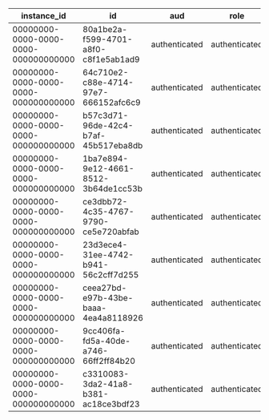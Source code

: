 | instance_id                          | id                                   | aud           | role          | email                     | encrypted_password                                           | email_confirmed_at            | invited_at | confirmation_token                                       | confirmation_sent_at         | recovery_token | recovery_sent_at | email_change_token_new | email_change | email_change_sent_at | last_sign_in_at              | raw_app_meta_data                                              | raw_user_meta_data                                                                                                                                                                                                                                                                                                                                                                                                                                                           | is_super_admin | created_at                    | updated_at                    | phone | phone_confirmed_at | phone_change | phone_change_token | phone_change_sent_at | confirmed_at                  | email_change_token_current | email_change_confirm_status | banned_until | reauthentication_token | reauthentication_sent_at | is_sso_user | deleted_at | is_anonymous |
| ------------------------------------ | ------------------------------------ | ------------- | ------------- | ------------------------- | ------------------------------------------------------------ | ----------------------------- | ---------- | -------------------------------------------------------- | ---------------------------- | -------------- | ---------------- | ---------------------- | ------------ | -------------------- | ---------------------------- | -------------------------------------------------------------- | ---------------------------------------------------------------------------------------------------------------------------------------------------------------------------------------------------------------------------------------------------------------------------------------------------------------------------------------------------------------------------------------------------------------------------------------------------------------------------- | -------------- | ----------------------------- | ----------------------------- | ----- | ------------------ | ------------ | ------------------ | -------------------- | ----------------------------- | -------------------------- | --------------------------- | ------------ | ---------------------- | ------------------------ | ----------- | ---------- | ------------ |
| 00000000-0000-0000-0000-000000000000 | 80a1be2a-f599-4701-a8f0-c8f1e5ab1ad9 | authenticated | authenticated | mentor@example.com        | $2a$10$5x0cvamOlKWAyq1mtU9GvOfLJKFnXooIcAh5m4AcdxR2YzuGgAFqu | 2025-03-26 12:12:32.196716+00 | null       |                                                          | null                         |                | null             |                        |              | null                 | null                         | {"role":"MENTOR","provider":"nextauth","providers":["email"]}  | {"name":"山田太郎","email_verified":true}                                                                                                                                                                                                                                                                                                                                                                                                                                        | null           | 2025-03-26 12:12:32.189589+00 | 2025-03-26 12:13:26.087532+00 | null  | null               |              |                    | null                 | 2025-03-26 12:12:32.196716+00 |                            | 0                           | null         |                        | null                     | false       | null       | false        |
| 00000000-0000-0000-0000-000000000000 | 64c710e2-c88e-4714-97e7-666152afc6c9 | authenticated | authenticated | admin@example.com         | $2a$10$AZCgAHeEPEZXitEtvMiTZOEF9NnoipvVSvbYVdxSorj5SC4yVKaCW | 2025-03-26 11:20:32.087729+00 | null       |                                                          | null                         |                | null             |                        |              | null                 | null                         | {"role":"ADMIN","provider":"nextauth","providers":["email"]}   | {"name":"管理者","email_verified":true}                                                                                                                                                                                                                                                                                                                                                                                                                                         | null           | 2025-03-26 11:20:32.046555+00 | 2025-03-26 12:12:05.303569+00 | null  | null               |              |                    | null                 | 2025-03-26 11:20:32.087729+00 |                            | 0                           | null         |                        | null                     | false       | null       | false        |
| 00000000-0000-0000-0000-000000000000 | b57c3d71-96de-42c4-b7af-45b517eba8db | authenticated | authenticated | student1@example.com      | $2a$10$iti/XHOVN0oDRPolb76jleEIFJm7hPA9Mo9iA4NrSojrtCv5r1crW | 2025-03-26 13:24:45.099683+00 | null       |                                                          | null                         |                | null             |                        |              | null                 | null                         | {"role":"STUDENT","provider":"nextauth","providers":["email"]} | {"name":"田中 博之","email_verified":true}                                                                                                                                                                                                                                                                                                                                                                                                                                       | null           | 2025-03-26 13:24:45.092617+00 | 2025-03-26 13:26:37.727493+00 | null  | null               |              |                    | null                 | 2025-03-26 13:24:45.099683+00 |                            | 0                           | null         |                        | null                     | false       | null       | false        |
| 00000000-0000-0000-0000-000000000000 | 1ba7e894-9e12-4661-8512-3b64de1cc53b | authenticated | authenticated | admin1@example.com        | $2a$10$/IOvzElDnLvwBsh4TW0w4Ot1QKaEdTsKOeccNbwmolfE9pK9WuWQK | 2025-03-26 13:22:53.168831+00 | null       |                                                          | null                         |                | null             |                        |              | null                 | null                         | {"role":"ADMIN","provider":"nextauth","providers":["email"]}   | {"name":"管理者1","email_verified":true}                                                                                                                                                                                                                                                                                                                                                                                                                                        | null           | 2025-03-26 13:22:53.163423+00 | 2025-03-26 14:27:02.142297+00 | null  | null               |              |                    | null                 | 2025-03-26 13:22:53.168831+00 |                            | 0                           | null         |                        | null                     | false       | null       | false        |
| 00000000-0000-0000-0000-000000000000 | ce3dbb72-4c35-4767-9790-ce5e720abfab | authenticated | authenticated | mentor1@example.com       | $2a$10$11qwrXyWJQz1vdkesrxrn.x57OcFyg3.ttLO5obSsutgycxnqjGae | 2025-03-26 13:46:58.414683+00 | null       |                                                          | null                         |                | null             |                        |              | null                 | null                         | {"role":"MENTOR","provider":"nextauth","providers":["email"]}  | {"name":"高橋 明日香","email_verified":true}                                                                                                                                                                                                                                                                                                                                                                                                                                      | null           | 2025-03-26 13:46:58.409478+00 | 2025-03-26 13:51:05.492596+00 | null  | null               |              |                    | null                 | 2025-03-26 13:46:58.414683+00 |                            | 0                           | null         |                        | null                     | false       | null       | false        |
| 00000000-0000-0000-0000-000000000000 | 23d3ece4-31ee-4742-b941-56c2cff7d255 | authenticated | authenticated | student19@example.com     | $2a$10$S.wgtnUy/2jpsVxwqfXpjen7AiBoAJRj3jWX5KM1TPuRnJHyJxrO6 | 2025-04-13 16:24:35.058693+00 | null       |                                                          | null                         |                | null             |                        |              | null                 | null                         | {"role":"STUDENT","provider":"nextauth","providers":["email"]} | {"name":"佐藤 キヨ","email_verified":true}                                                                                                                                                                                                                                                                                                                                                                                                                                       | null           | 2025-04-13 16:24:35.010734+00 | 2025-04-13 17:11:48.143291+00 | null  | null               |              |                    | null                 | 2025-04-13 16:24:35.058693+00 |                            | 0                           | null         |                        | null                     | false       | null       | false        |
| 00000000-0000-0000-0000-000000000000 | ceea27bd-e97b-43be-baaa-4ea4a8118926 | authenticated | authenticated | kimny1143@gmail.com       | null                                                         | 2025-02-25 12:26:41.074876+00 | null       |                                                          | null                         |                | null             |                        |              | null                 | 2025-05-12 06:01:52.11505+00 | {"provider":"google","providers":["google"]}                   | {"iss":"https://accounts.google.com","sub":"114522508227482654869","name":"Atsushi Kimura","email":"kimny1143@gmail.com","picture":"https://lh3.googleusercontent.com/a/ACg8ocLuleSUw60131YLzO6hVpyoLghSX9ZBk0IHkZz4wWkW1JwivoGR=s96-c","full_name":"Atsushi Kimura","avatar_url":"https://lh3.googleusercontent.com/a/ACg8ocLuleSUw60131YLzO6hVpyoLghSX9ZBk0IHkZz4wWkW1JwivoGR=s96-c","provider_id":"114522508227482654869","email_verified":true,"phone_verified":false}   | null           | 2025-02-25 12:26:41.051824+00 | 2025-05-12 07:19:59.543838+00 | null  | null               |              |                    | null                 | 2025-02-25 12:26:41.074876+00 |                            | 0                           | null         |                        | null                     | false       | null       | false        |
| 00000000-0000-0000-0000-000000000000 | 9cc406fa-fd5a-40de-a746-66ff2ff84b20 | authenticated | authenticated | test@test.jp              | $2a$10$/Q.g/jdtz/XEzN6fAMDsGuE8gasK8j4DA4xClp0xjRKnzcLURDvxC | null                          | null       | 308c3d7b7ca19f560722ba027cc9e479d3d5f0bfc4add2d6a19e0d23 | 2025-04-30 07:47:00.85122+00 |                | null             |                        |              | null                 | null                         | {"provider":"email","providers":["email"]}                     | {"sub":"9cc406fa-fd5a-40de-a746-66ff2ff84b20","email":"test@test.jp","email_verified":false,"phone_verified":false}                                                                                                                                                                                                                                                                                                                                                          | null           | 2025-04-30 07:45:04.587924+00 | 2025-04-30 07:47:02.264844+00 | null  | null               |              |                    | null                 | null                          |                            | 0                           | null         |                        | null                     | false       | null       | false        |
| 00000000-0000-0000-0000-000000000000 | c3310083-3da2-41a8-b381-ac18ce3bdf23 | authenticated | authenticated | glasswerkskimny@gmail.com | null                                                         | 2025-05-08 00:10:06.15588+00  | null       |                                                          | null                         |                | null             |                        |              | null                 | 2025-05-08 04:27:22.7598+00  | {"provider":"google","providers":["google"]}                   | {"iss":"https://accounts.google.com","sub":"100509572454020758693","name":"Atsushi Kimura","email":"glasswerkskimny@gmail.com","picture":"https://lh3.googleusercontent.com/a/ACg8ocJb5_Z5uJn73_GmPNSMot-2Cfv5_1aqSdA5k52y50X9EyPFqQ=s96-c","full_name":"Atsushi Kimura","avatar_url":"https://lh3.googleusercontent.com/a/ACg8ocJb5_Z5uJn73_GmPNSMot-2Cfv5_1aqSdA5k52y50X9EyPFqQ=s96-c","provider_id":"100509572454020758693","email_verified":true,"phone_verified":false} | null           | 2025-05-08 00:10:06.129173+00 | 2025-05-10 07:06:42.664041+00 | null  | null               |              |                    | null                 | 2025-05-08 00:10:06.15588+00  |                            | 0                           | null         |                        | null                     | false       | null       | false        |